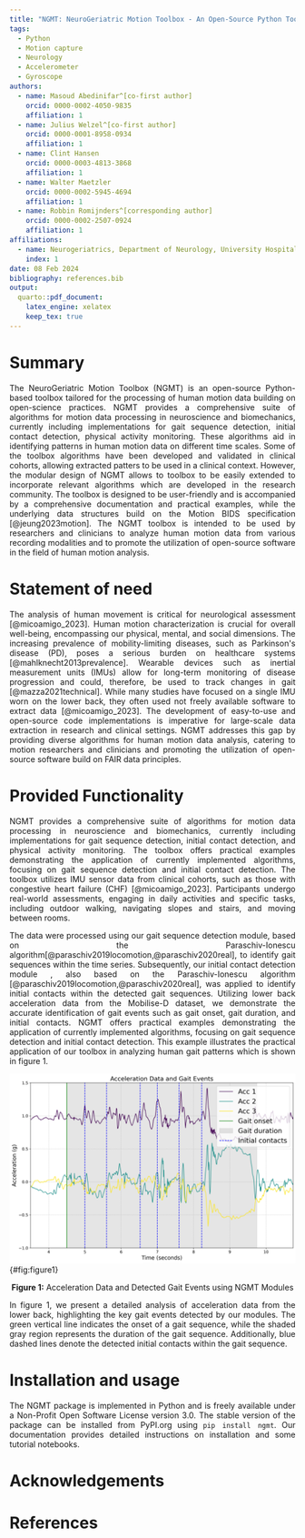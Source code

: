 ```yaml
---
title: "NGMT: NeuroGeriatric Motion Toolbox - An Open-Source Python Toolbox for Analyzing Neurological Motion Data from Various Recording Modalities"
tags:
  - Python
  - Motion capture
  - Neurology
  - Accelerometer
  - Gyroscope
authors:
  - name: Masoud Abedinifar^[co-first author]
    orcid: 0000-0002-4050-9835  
    affiliation: 1  
  - name: Julius Welzel^[co-first author] 
    orcid: 0000-0001-8958-0934  
    affiliation: 1  
  - name: Clint Hansen  
    orcid: 0000-0003-4813-3868  
    affiliation: 1
  - name: Walter Maetzler  
    orcid: 0000-0002-5945-4694  
    affiliation: 1
  - name: Robbin Romijnders^[corresponding author]
    orcid: 0000-0002-2507-0924  
    affiliation: 1
affiliations:
  - name: Neurogeriatrics, Department of Neurology, University Hospital Schleswig-Holstein (USKH), Kiel Germany  
    index: 1
date: 08 Feb 2024  
bibliography: references.bib
output:
  quarto::pdf_document:
    latex_engine: xelatex
    keep_tex: true
---
```




<div style="text-align: justify;">

# Summary
The NeuroGeriatric Motion Toolbox (NGMT) is an open-source Python-based toolbox tailored for the processing of human motion data building on open-science practices. NGMT provides a comprehensive suite of algorithms for motion data processing in neuroscience and biomechanics, currently including implementations for gait sequence detection, initial contact detection, physical activity monitoring. These algorithms aid in identifying patterns in human motion data on different time scales. Some of the toolbox algorithms have been developed and validated in clinical cohorts, allowing extracted patters to be used in a clinical context. However, the modular design of NGMT allows to toolbox to be easily extended to incorporate relevant algorithms which are developed in the research community. The toolbox is designed to be user-friendly and is accompanied by a comprehensive documentation and practical examples, while the underlying data structures build on the Motion BIDS specification [@jeung2023motion]. The NGMT toolbox is intended to be used by researchers and clinicians to analyze human motion data from various recording modalities and to promote the utilization of open-source software in the field of human motion analysis.

# Statement of need
The analysis of human movement is critical for neurological assessment [@micoamigo_2023]. Human motion characterization is crucial for overall well-being, encompassing our physical, mental, and social dimensions. The increasing prevalence of mobility-limiting diseases, such as Parkinson's disease (PD), poses a serious burden on healthcare systems [@mahlknecht2013prevalence]. Wearable devices such as inertial measurement units (IMUs) allow for long-term monitoring of disease progression and could, therefore, be used to track changes in gait [@mazza2021technical]. While many studies have focused on a single IMU worn on the lower back, they often used not freely available software to extract data [@micoamigo_2023]. The development of easy-to-use and open-source code implementations is imperative for large-scale data extraction in research and clinical settings. NGMT addresses this gap by providing diverse algorithms for human motion data analysis, catering to motion researchers and clinicians and promoting the utilization of open-source software build on FAIR data principles.

# Provided Functionality
NGMT provides a comprehensive suite of algorithms for motion data processing in neuroscience and biomechanics, currently including implementations for gait sequence detection, initial contact detection, and physical activity monitoring. The toolbox offers practical examples demonstrating the application of currently implemented algorithms, focusing on gait sequence detection and initial contact detection. The toolbox utilizes IMU sensor data from clinical cohorts, such as those with congestive heart failure (CHF) [@micoamigo_2023]. Participants undergo real-world assessments, engaging in daily activities and specific tasks, including outdoor walking, navigating slopes and stairs, and moving between rooms.

The data were processed using our gait sequence detection module, based on the Paraschiv-Ionescu algorithm[@paraschiv2019locomotion,@paraschiv2020real], to identify gait sequences within the time series. Subsequently, our initial contact detection module , also based on the Paraschiv-Ionescu algorithm [@paraschiv2019locomotion,@paraschiv2020real], was applied to identify initial contacts within the detected gait sequences. Utilizing lower back acceleration data from the Mobilise-D dataset, we demonstrate the accurate identification of gait events such as gait onset, gait duration, and initial contacts. NGMT offers practical examples demonstrating the application of currently implemented algorithms, focusing on gait sequence detection and initial contact detection. This example illustrates the practical application of our toolbox in analyzing human gait patterns which is shown in figure 1.

![](figure_1.png){#fig:figure1}
<div style="text-align:center;">
<b>Figure 1:</b> Acceleration Data and Detected Gait Events using NGMT Modules
</div>

In figure 1, we present a detailed analysis of acceleration data from the lower back, highlighting the key gait events detected by our modules. The green vertical line indicates the onset of a gait sequence, while the shaded gray region represents the duration of the gait sequence. Additionally, blue dashed lines denote the detected initial contacts within the gait sequence.

# Installation and usage
The NGMT package is implemented in Python and is freely available under a Non-Profit Open Software License version 3.0. The stable version of the package can be installed from PyPI.org using `pip install ngmt`. Our documentation provides detailed instructions on installation and some tutorial notebooks.

# Acknowledgements

# References